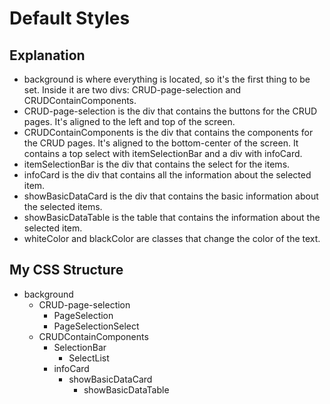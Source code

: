 # Default Styles

## Explanation

- background is where everything is located, so it's the first thing to be set. Inside it are two divs: CRUD-page-selection and CRUDContainComponents.
- CRUD-page-selection is the div that contains the buttons for the CRUD pages. It's aligned to the left and top of the screen.
- CRUDContainComponents is the div that contains the components for the CRUD pages. It's aligned to the bottom-center of the screen. It contains a top select with itemSelectionBar and a div with infoCard.
- itemSelectionBar is the div that contains the select for the items.
- infoCard is the div that contains all the information about the selected item.
- showBasicDataCard is the div that contains the basic information about the selected items.
- showBasicDataTable is the table that contains the information about the selected item.
- whiteColor and blackColor are classes that change the color of the text.

## My CSS Structure

- background
  - CRUD-page-selection
    - PageSelection
    - PageSelectionSelect
  - CRUDContainComponents
    - SelectionBar
      - SelectList
    - infoCard
      - showBasicDataCard
        - showBasicDataTable
